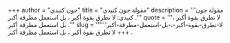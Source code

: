 +++
author = "جون كنيدي"
title = "مقولة جون كنيدي"
description = '''مقولة جون كنيدي: لا تطرق بقوة أكبر ، بل استعمل مطرقة أكبر .'''
quote = '''لا تطرق بقوة أكبر ، بل استعمل مطرقة أكبر .'''
slug = '''لا-تطرق-بقوة-أكبر-،-بل-استعمل-مطرقة-أكبر'''
+++
لا تطرق بقوة أكبر ، بل استعمل مطرقة أكبر .
